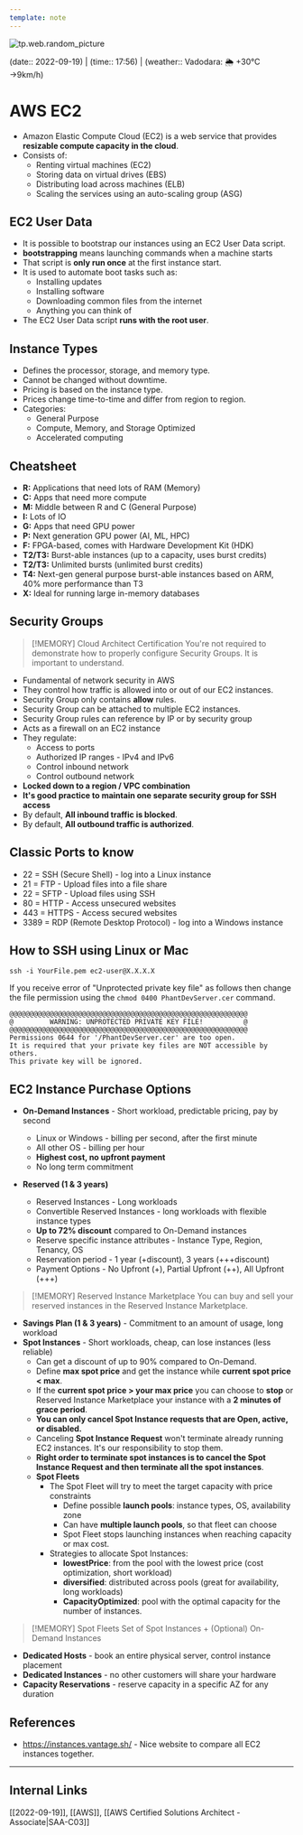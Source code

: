```yaml
---
template: note
---
```

![tp.web.random_picture](https://images.unsplash.com/photo-1523474253046-8cd2748b5fd2?crop=entropy&cs=tinysrgb&fit=crop&fm=jpg&h=300&ixid=MnwxfDB8MXxyYW5kb218MHx8bGFuZHNjYXBlLHdhdGVyLG1vdW50YWlufHx8fHx8MTY2MTU3NjExNA&ixlib=rb-1.2.1&q=80&utm_campaign=api-credit&utm_medium=referral&utm_source=unsplash_source&w=900)

(date:: 2022-09-19) | (time:: 17:56) | (weather:: Vadodara: 🌦   +30°C →9km/h)

# AWS EC2
- Amazon Elastic Compute Cloud (EC2) is a web service that provides **resizable compute capacity in the cloud**.
- Consists of:
	- Renting virtual machines (EC2)
	- Storing data on virtual drives (EBS)
	- Distributing load across machines (ELB)
	- Scaling the services using an auto-scaling group (ASG)

## EC2 User Data
- It is possible to bootstrap our instances using an EC2 User Data script.
- **bootstrapping** means launching commands when a machine starts
- That script is **only run once** at the first instance start.
- It is used to automate boot tasks such as:
	- Installing updates
	- Installing software
	- Downloading common files from the internet
	- Anything you can think of
- The EC2 User Data script **runs with the root user**.

## **Instance Types**
- Defines the processor, storage, and memory type.
- Cannot be changed without downtime.
- Pricing is based on the instance type.
- Prices change time-to-time and differ from region to region.
- Categories: 
	- General Purpose
	- Compute, Memory, and Storage Optimized
	- Accelerated computing

## Cheatsheet
- **R:** Applications that need lots of RAM (Memory)
- **C:** Apps that need more compute
- **M:** Middle between R and C (General Purpose)
- **I:** Lots of IO
- **G:** Apps that need GPU power
- **P:** Next generation GPU power (AI, ML, HPC)
- **F:** FPGA-based, comes with Hardware Development Kit (HDK)
- **T2/T3:** Burst-able instances (up to a capacity, uses burst credits)
- **T2/T3:** Unlimited bursts (unlimited burst credits)
- **T4:** Next-gen general purpose burst-able instances based on ARM, 40% more performance than T3
- **X:** Ideal for running large in-memory databases

## Security Groups
> [!MEMORY] Cloud Architect Certification
> You're not required to demonstrate how to properly configure Security Groups. It is important to understand.
- Fundamental of network security in AWS
- They control how traffic is allowed into or out of our EC2 instances.
- Security Group only contains **allow** rules.
- Security Group can be attached to multiple EC2 instances.
- Security Group rules can reference by IP or by security group
- Acts as a firewall on an EC2 instance
- They regulate:
	- Access to ports
	- Authorized IP ranges - IPv4 and IPv6
	- Control inbound network
	- Control outbound network
- **Locked down to a region / VPC combination**
- **It's good practice to maintain one separate security group for SSH access**
- By default, **All inbound traffic is blocked**.
- By default, **All outbound traffic is authorized**.

## Classic Ports to know
- 22 = SSH (Secure Shell) - log into a Linux instance
- 21 = FTP - Upload files into a file share
- 22 = SFTP - Upload files using SSH
- 80 = HTTP - Access unsecured websites
- 443 = HTTPS - Access secured websites
- 3389 = RDP (Remote Desktop Protocol) - log into a Windows instance

## How to SSH using Linux or Mac

```shell
ssh -i YourFile.pem ec2-user@X.X.X.X
```

If you receive error of "Unprotected private key file" as follows then change the file permission using the `chmod 0400 PhantDevServer.cer` command.

```shell
@@@@@@@@@@@@@@@@@@@@@@@@@@@@@@@@@@@@@@@@@@@@@@@@@@@@@@@@@@@
@         WARNING: UNPROTECTED PRIVATE KEY FILE!          @
@@@@@@@@@@@@@@@@@@@@@@@@@@@@@@@@@@@@@@@@@@@@@@@@@@@@@@@@@@@
Permissions 0644 for '/PhantDevServer.cer' are too open.
It is required that your private key files are NOT accessible by others.
This private key will be ignored.
```

## EC2 Instance Purchase Options
- **On-Demand Instances** - Short workload, predictable pricing, pay by second
	- Linux or Windows - billing per second, after the first minute
	- All other OS - billing per hour
	- **Highest cost, no upfront payment**
	- No long term commitment

- **Reserved (1 & 3 years)**
	- Reserved Instances - Long workloads
	- Convertible Reserved Instances - long workloads with flexible instance types
	- **Up to 72% discount** compared to On-Demand instances
	- Reserve specific instance attributes - Instance Type, Region, Tenancy, OS
	- Reservation period - 1 year (+discount), 3 years (+++discount)
	- Payment Options - No Upfront (+), Partial Upfront (++), All Upfront (+++)

> [!MEMORY] Reserved Instance Marketplace
> You can buy and sell your reserved instances in the Reserved Instance Marketplace.

- **Savings Plan (1 & 3 years)** - Commitment to an amount of usage, long workload
- **Spot Instances** - Short workloads, cheap, can lose instances (less reliable)
	- Can get a discount of up to 90% compared to On-Demand.
	- Define **max spot price** and get the instance while **current spot price < max**.
	- If the **current spot price > your max price** you can choose to **stop** or Reserved Instance Marketplace your instance with a **2 minutes of grace period**.
	- **You can only cancel Spot Instance requests that are Open, active, or disabled.**
	- Canceling **Spot Instance Request** won't terminate already running EC2 instances. It's our responsibility to stop them.
	- **Right order to terminate spot instances is to cancel the Spot Instance Request and then terminate all the spot instances**.
	- **Spot Fleets**
		- The Spot Fleet will try to meet the target capacity with price constraints 
			- Define possible **launch pools**: instance types, OS, availability zone
			- Can have **multiple launch pools**, so that fleet can choose
			- Spot Fleet stops launching instances when reaching capacity or max cost.
		- Strategies to allocate Spot Instances:
			- **lowestPrice**: from the pool with the lowest price (cost optimization, short workload)
			- **diversified**: distributed across pools (great for availability, long workloads)
			- **CapacityOptimized**: pool with the optimal capacity for the number of instances.

> [!MEMORY] Spot Fleets
> Set of Spot Instances + (Optional) On-Demand Instances

- **Dedicated Hosts** - book an entire physical server, control instance placement
- **Dedicated Instances** - no other customers will share your hardware
- **Capacity Reservations** - reserve capacity in a specific AZ for any duration

## References
- https://instances.vantage.sh/ - Nice website to compare all EC2 instances together.

---
## Internal Links
[[2022-09-19]], [[AWS]], [[AWS Certified Solutions Architect - Associate|SAA-C03]] 